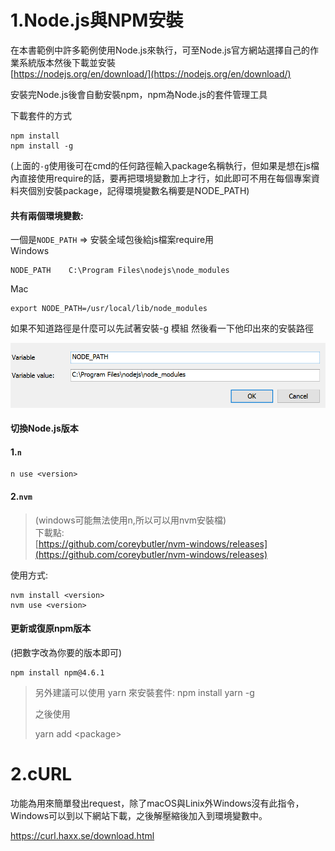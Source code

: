 # 1.Node.js與NPM安裝

在本書範例中許多範例使用Node.js來執行，可至Node.js官方網站選擇自己的作業系統版本然後下載並安裝  
[https://nodejs.org/en/download/](https://nodejs.org/en/download/)

安裝完Node.js後會自動安裝npm，npm為Node.js的套件管理工具

下載套件的方式

```
npm install
npm install -g
```

\(上面的`-g`使用後可在cmd的任何路徑輸入package名稱執行，但如果是想在js檔內直接使用require的話，要再把環境變數加上才行，如此即可不用在每個專案資料夾個別安裝package，記得環境變數名稱要是NODE\_PATH\)

#### 共有兩個環境變數:

一個是`NODE_PATH` =&gt; 安裝全域包後給js檔案require用  
Windows

```
NODE_PATH    C:\Program Files\nodejs\node_modules
```

Mac

```
export NODE_PATH=/usr/local/lib/node_modules
```

如果不知道路徑是什麼可以先試著安裝-g 模組 然後看一下他印出來的安裝路徑

![](/assets/環境變數.png)

#### 切換Node.js版本

#### 1.`n`

```
n use <version>
```

#### 2.`nvm`

> \(windows可能無法使用n,所以可以用nvm安裝檔\)  
> 下載點:  
> [https://github.com/coreybutler/nvm-windows/releases](https://github.com/coreybutler/nvm-windows/releases)

使用方式:

```
nvm install <version>
nvm use <version>
```

#### 更新或復原npm版本

\(把數字改為你要的版本即可\)

```
npm install npm@4.6.1
```

> 另外建議可以使用 yarn 來安裝套件: npm install yarn -g
>
> 之後使用
>
> yarn add &lt;package&gt;



# 2.cURL

功能為用來簡單發出request，除了macOS與Linix外Windows沒有此指令，Windows可以到以下網站下載，之後解壓縮後加入到環境變數中。

https://curl.haxx.se/download.html



